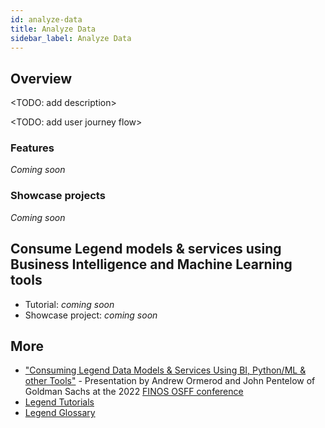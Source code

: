 ```yaml
---
id: analyze-data
title: Analyze Data
sidebar_label: Analyze Data
---
```


## Overview 

<TODO: add description>

<TODO: add user journey flow>

### Features
 _Coming soon_

### Showcase projects
 _Coming soon_

## Consume Legend models & services using Business Intelligence and Machine Learning tools

- Tutorial: _coming soon_
- Showcase project:  _coming soon_

## More
- ["Consuming Legend Data Models & Services Using BI, Python/ML & other Tools"](https://www.youtube.com/watch?v=rm-mAohz6NQ) - Presentation by Andrew Ormerod and John Pentelow of Goldman Sachs at the 2022 [FINOS OSFF conference](../community/legend-media.md/#finos-osff)
- [Legend Tutorials](../tutorials/studio-create-model.md) 
- [Legend Glossary](../overview/legend-glossary.md)